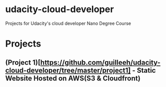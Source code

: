 # udacity-cloud-developer

Projects for Udacity's cloud developer Nano Degree Course

# Projects

## (Project 1)[https://github.com/guilleeh/udacity-cloud-developer/tree/master/project1] - Static Website Hosted on AWS(S3 & Cloudfront)
